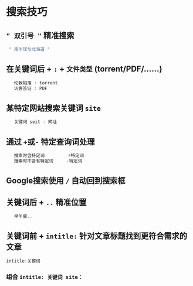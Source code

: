 # 搜索技巧

## `" 双引号 "`  精准搜索

```C
 " 南半球与北海道 "
```

## 在关键词后 + `:` + `文件类型` (torrent/PDF/……)

```C
   伦敦陷落 : torrent
   访客签证 : PDF
```

## 某特定网站搜索关键词 `site`

```C
   关键词 seit : 网址
```

## 通过 `+`或`-` 特定查询词处理

```C
   搜索时含特定词         +特定词
   搜索时不含有特定词     -特定词
```

## Google搜索使用 `/` 自动回到搜索框

## 关键词后 + `..` 精准位置

```C
   早午餐..
```

## 关键词前 + `intitle:` 针对文章标题找到更符合需求的文章

```C
intitle:关键词
```


### 组合 `intitle: 关键词 site：`